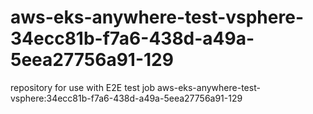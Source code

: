 # aws-eks-anywhere-test-vsphere-34ecc81b-f7a6-438d-a49a-5eea27756a91-129
repository for use with E2E test job aws-eks-anywhere-test-vsphere:34ecc81b-f7a6-438d-a49a-5eea27756a91-129
